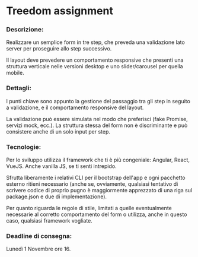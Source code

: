 # Treedom assignment
### Descrizione:
Realizzare un semplice form in tre step, che preveda una validazione lato server per proseguire allo step successivo. 

Il layout deve prevedere un comportamento responsive che presenti una struttura verticale nelle versioni desktop e uno slider/carousel per quella mobile.

### Dettagli:
I punti chiave sono appunto la gestione del passaggio tra gli step in seguito a validazione, e il comportamento responsive del layout. 

La validazione può essere simulata nel modo che preferisci (fake Promise, servizi mock, ecc.). La struttura stessa del form non è discriminante e può consistere anche di un solo input per step.

### Tecnologie:
Per lo sviluppo utilizza il framework che ti è più congeniale: Angular, React, VueJS. Anche vanilla JS, se ti senti intrepido. 

Sfrutta liberamente i relativi CLI per il bootstrap dell'app e ogni pacchetto esterno ritieni necessario (anche se, ovviamente, qualsiasi tentativo di scrivere codice di proprio pugno è maggiormente apprezzato di una riga sul package.json e due di implementazione).

Per quanto riguarda le regole di stile, limitati a quelle eventualmente necessarie al corretto comportamento del form o utilizza, anche in questo caso, qualsiasi framework vogliate.

### Deadline di consegna: 
Lunedì 1 Novembre ore 16. 
